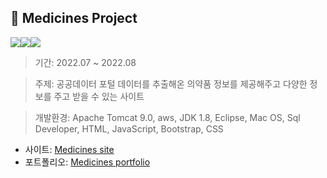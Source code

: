 ## 💊 Medicines Project
<img src="https://camo.githubusercontent.com/5a3766cb85679609350d1f7d02015c8aabc8270f10db3557367f0cecd4016af8/68747470733a2f2f696d672e736869656c64732e696f2f62616467652f4c616e67756167652d4a6176612d677265656e3f7374796c653d666c6174" data-canonical-src="https://img.shields.io/badge/Language-Java-green?style=flat" style="max-width: 100%;"><img src="https://img.shields.io/badge/DB-ORACLE-yellow" data-canonical-src="https://img.shields.io/badge/Platform-AWS-blue?style=flat" style="max-width: 100%;"><img src="https://camo.githubusercontent.com/7be8cf874ff520c83747483ddfa44ef93b0a1d4b2398fb885f73cbec9bbb901d/68747470733a2f2f696d672e736869656c64732e696f2f62616467652f506c6174666f726d2d4157532d626c75653f7374796c653d666c6174" data-canonical-src="https://img.shields.io/badge/Platform-AWS-blue?style=flat" style="max-width: 100%;">
> 기간: 2022.07 ~ 2022.08

> 주제: 공공데이터 포털 데이터를 추출해온 의약품 정보를 제공해주고 다양한 정보를 주고 받을 수 있는 사이트

> 개발환경: Apache Tomcat 9.0, aws, JDK 1.8, Eclipse, Mac OS, Sql Developer, HTML, JavaScript, Bootstrap, CSS

* 사이트: [Medicines site](http://ec2-3-37-163-105.ap-northeast-2.compute.amazonaws.com/)
* 포트폴리오: [Medicines portfolio](https://github.com/Aneunkyoung/medicines/blob/master/MEDICINES-%E1%84%91%E1%85%A9%E1%84%90%E1%85%B3%E1%84%91%E1%85%A9%E1%86%AF%E1%84%85%E1%85%B5%E1%84%8B%E1%85%A9.pdf)
 
